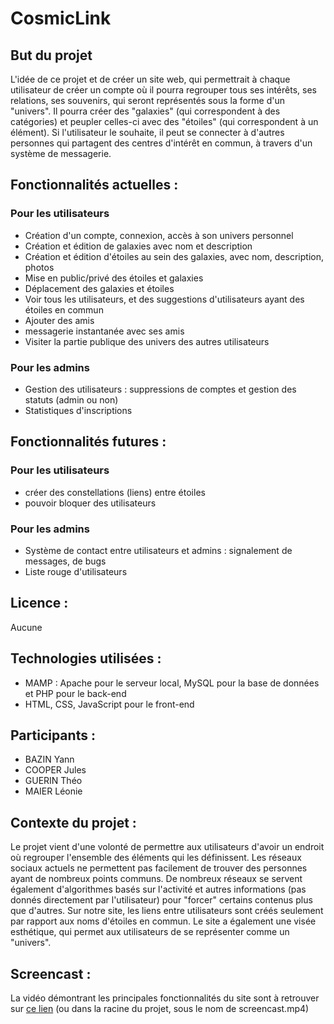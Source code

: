 # CosmicLink

## But du projet

L'idée de ce projet et de créer un site web, qui permettrait à chaque utilisateur de créer un compte où il pourra regrouper tous ses intérêts, ses relations, ses souvenirs, qui seront représentés sous la forme d'un "univers". Il pourra créer des "galaxies" (qui correspondent à des catégories) et peupler celles-ci avec des "étoiles" (qui correspondent à un élément). 
Si l'utilisateur le souhaite, il peut se connecter à d'autres personnes qui partagent des centres d'intérêt en commun, à travers d'un système de messagerie.


## Fonctionnalités actuelles :

### Pour les utilisateurs

- Création d'un compte, connexion, accès à son univers personnel
- Création et édition de galaxies avec nom et description
- Création et édition d'étoiles au sein des galaxies, avec nom, description, photos
- Mise en public/privé des étoiles et galaxies
- Déplacement des galaxies et étoiles
- Voir tous les utilisateurs, et des suggestions d'utilisateurs ayant des étoiles en commun
- Ajouter des amis
- messagerie instantanée avec ses amis
- Visiter la partie publique des univers des autres utilisateurs

### Pour les admins
- Gestion des utilisateurs : suppressions de comptes et gestion des statuts (admin ou non)
- Statistiques d'inscriptions

## Fonctionnalités futures :

### Pour les utilisateurs
- créer des constellations (liens) entre étoiles
- pouvoir bloquer des utilisateurs


### Pour les admins
- Système de contact entre utilisateurs et admins : signalement de messages, de bugs
- Liste rouge d'utilisateurs 

## Licence : 
Aucune

## Technologies utilisées :

- MAMP : Apache pour le serveur local, MySQL pour la base de données et PHP pour le back-end
- HTML, CSS, JavaScript pour le front-end

## Participants :

- BAZIN Yann
- COOPER Jules
- GUERIN Théo
- MAIER Léonie

## Contexte du projet : 

Le projet vient d'une volonté de permettre aux utilisateurs d'avoir un endroit où regrouper l'ensemble des éléments qui les définissent. Les réseaux sociaux actuels ne permettent pas facilement de trouver des personnes ayant de nombreux points communs. 
De nombreux réseaux se servent également d'algorithmes basés sur l'activité et autres informations (pas donnés directement par l'utilisateur) pour "forcer" certains contenus plus que d'autres. 
Sur notre site, les liens entre utilisateurs sont créés seulement par rapport aux noms d'étoiles en commun.
Le site a également une visée esthétique, qui permet aux utilisateurs de se représenter comme un "univers".


## Screencast : 
La vidéo démontrant les principales fonctionnalités du site sont à retrouver sur [ce lien](https://gitlab.istic.univ-rennes1.fr/jcooper/cosmiclink/-/blob/newMain/screencast.mp4) (ou dans la racine du projet, sous le nom de screencast.mp4)
